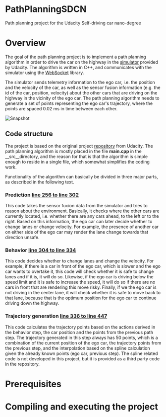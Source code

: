 # PathPlanningSDCN
Path planning project for the Udacity Self-driving car nano-degree

# Overview

The goal of the path planning project is to implement a path planning algorithm in order to drive the car on the highway in the [simulator](https://github.com/udacity/self-driving-car-sim/releases/tag/T3_v1.2) provided by Udacity. The algorithm is written in C++, and communicates with the simulator using the [WebSocket](https://en.wikipedia.org/wiki/WebSocket) library. 

The simulator sends telemetry information to the ego car, i.e. the position and the velocity of the car, as well as the sensor fusion information (e.g. the id of the car, position, velocity) about the other cars that are driving on the highway in the vicinity of the ego car. The path planning algorithm needs to generate a set of points representing the ego car's trajectory, where the points are spaced 0.02 ms in time between each other.

![Snapshot](images/snapshot1.png)

## Code structure

The project is based on the original project [repository]() from Udacity. The path planning algorithm is mostly placed in the file __main.cpp__ in the __src__directory, and the reason for that is that the algorithm is simple enough to reside in a single file, which somewhat simplifies the coding work. 

Functionality of the algorithm can basically be divided in three major parts, as described in the following text. 

### Prediction [line 256 to line 302](./src/main.cpp#L256)

This code takes the sensor fucion data from the simulator and tries to reason about the environment. Basically, it checks where the other cars are currently located, i.e. whether there are any cars ahead, to the left or to the right. Based on this information, the ego car can later decide whether to change lanes or change velocity. For example, the presence of another car on either side of the ego car may render the lane change towards that direction unsafe. 

### Behavior [line 304 to line 334](./src/main.cpp#L304)

This code decides whether to change lanes and change the velocity. For example, if there is a car in front of the ego car, which is slower and the ego car wants to overtake it, this code will check whether it is safe to change lanes and if it is, it will do so. Likewise, if the ego car is driving below the speed limit and it is safe to increase the speed, it will do so if there are no cars in front that are rendering this move risky. Finally, if we the ego car is not driving in the center lane, it will check whether it is safe to move back to that lane, because that is the optimum position for the ego car to continue driving down the highway.

### Trajectory generation [line 336 to line 447](./src/main.cpp#L336)

This code calculates the trajectory points based on the actions derived in the behavior step, the car position and the points from the previous path step. The trajectory generated in this step always has 50 points, which is a combination of the current position of the ego car, the trajectory points from the previous step, and the interpolation based on the spline calculation given the already known points (ego car, previous step). The spline related code is not developed in this project, but it is provided as a third party code in the repository. 

# Prerequisites

# Compiling and executing the project

